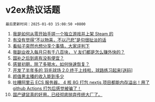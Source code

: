 # v2ex热议话题

`最后更新时间：2025-01-03 15:08:50 +0800`

1. [我是如何从零开始手搓一个独立游戏并上架 Steam 的](https://www.v2ex.com/t/1102126)
1. [有没有觉得“不以物喜，不以己悲”是句很扯淡的话](https://www.v2ex.com/t/1102171)
1. [看帖子突然也想分享个事情，大家评判下](https://www.v2ex.com/t/1102040)
1. [我副业收入每月只有千八百块， V 友们都是怎么赚外快的？](https://www.v2ex.com/t/1102168)
1. [国补之后到底有没有便宜？](https://www.v2ex.com/t/1102189)
1. [感冒初期，除了多喝水，如何快速恢复？](https://www.v2ex.com/t/1102176)
1. [开发了半年多的 羽毛球场 2.0 终于上线啦，球路练习起来[送码]](https://www.v2ex.com/t/1102231)
1. [颜值男主播的收入能到多少](https://www.v2ex.com/t/1102063)
1. [吐糟阿里云 ECS 服务器， 4 核 8G 打包 nextjs 项目都能内存溢出！用了 github Actions 打包后感觉被骗了！](https://www.v2ex.com/t/1102041)
1. [国产键鼠真的好用，已经彻底抛弃传统大厂了。](https://www.v2ex.com/t/1102194)

